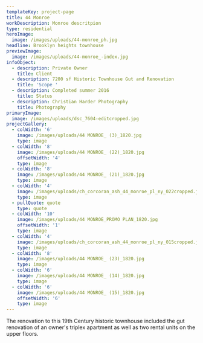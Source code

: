 ```yaml
---
templateKey: project-page
title: 44 Monroe
workDescription: Monroe descritpion
type: residential
heroImage:
  image: /images/uploads/44-monroe_ph.jpg
headline: Brooklyn heights townhouse
previewImage:
  image: /images/uploads/44-monroe_-index.jpg
infoObject:
  - description: Private Owner
    title: Client
  - description: 7200 sf Historic Townhouse Gut and Renovation
    title: 'Scope '
  - description: Completed summer 2016
    title: Status
  - description: Christian Harder Photography
    title: Photography
primaryImage:
  image: /images/uploads/dsc_7604-editcropped.jpg
projectGallery:
  - colWidth: '6'
    image: /images/uploads/44 MONROE_ (3)_1820.jpg
    type: image
  - colWidth: '8'
    image: /images/uploads/44 MONROE_ (22)_1820.jpg
    offsetWidth: '4'
    type: image
  - colWidth: '8'
    image: /images/uploads/44 MONROE_ (21)_1820.jpg
    type: image
  - colWidth: '4'
    image: /images/uploads/ch_corcoran_ash_44_monroe_pl_ny_022cropped.jpg
    type: image
  - pullQuote: quote
    type: quote
  - colWidth: '10'
    image: /images/uploads/44 MONROE_PROMO PLAN_1820.jpg
    offsetWidth: '1'
    type: image
  - colWidth: '4'
    image: /images/uploads/ch_corcoran_ash_44_monroe_pl_ny_015cropped.jpg
    type: image
  - colWidth: '8'
    image: /images/uploads/44 MONROE_ (23)_1820.jpg
    type: image
  - colWidth: '6'
    image: /images/uploads/44 MONROE_ (14)_1820.jpg
    type: image
  - colWidth: '6'
    image: /images/uploads/44 MONROE_ (15)_1820.jpg
    offsetWidth: '6'
    type: image
---
```

The renovation to this 19th Century historic townhouse included the gut renovation of an owner's triplex apartment as well as two rental units on the upper floors.

